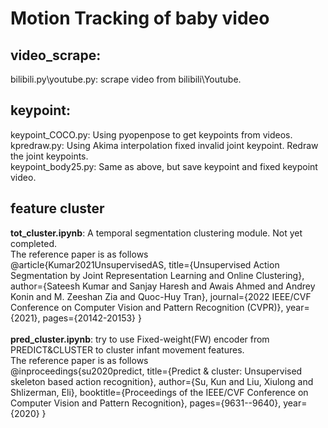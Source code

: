 # Motion Tracking of baby video
## video_scrape: 
bilibili.py\youtube.py: scrape video from bilibili\Youtube.
## keypoint:
keypoint_COCO.py: Using pyopenpose to get keypoints from videos.
<br>kpredraw.py: Using Akima interpolation fixed invalid joint keypoint. Redraw the joint keypoints.
<br>keypoint_body25.py: Same as above, but save keypoint and fixed keypoint video. 

## feature cluster
**tot_cluster.ipynb**: A temporal segmentation clustering module. Not yet completed.
<br>The reference paper is as follows
<br>@article{Kumar2021UnsupervisedAS, title={Unsupervised Action Segmentation by Joint Representation Learning and Online Clustering}, author={Sateesh Kumar and Sanjay Haresh and Awais Ahmed and Andrey Konin and M. Zeeshan Zia and Quoc-Huy Tran}, journal={2022 IEEE/CVF Conference on Computer Vision and Pattern Recognition (CVPR)}, year={2021}, pages={20142-20153} }
<br>
<br>**pred_cluster.ipynb**: try to use Fixed-weight(FW) encoder from PREDICT&CLUSTER to cluster infant movement features.
<br>The reference paper is as follows
<br>@inproceedings{su2020predict,
  title={Predict \& cluster: Unsupervised skeleton based action recognition},
  author={Su, Kun and Liu, Xiulong and Shlizerman, Eli},
  booktitle={Proceedings of the IEEE/CVF Conference on Computer Vision and Pattern Recognition},
  pages={9631--9640},
  year={2020}
}